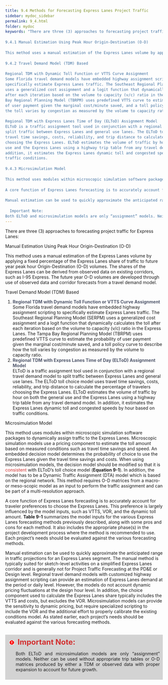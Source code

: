 ```yaml
---
title: 9.4 Methods for Forecasting Express Lanes Project Traffic
sidebar: mydoc_sidebar
permalink: 9_4.html
folder: mydoc
keywords: "There are three (3) approaches to forecasting project traffic for Express Lanes:

9.4.1 Manual Estimation Using Peak Hour Origin-Destination (O-D)

This method uses a manual estimation of the Express Lanes volume by applying a fixed percentage of the Express Lanes share of traffic to future year peak hour Origin-Destination (O-D) volumes. The shares of the Express Lanes can be derived from observed data on existing corridors, such as I-95 Express. The future year O-D volumes are developed through use of observed data and corridor forecasts from a travel demand model.

9.4.2 Travel Demand Model (TDM) Based

Regional TDM with Dynamic Toll Function or VTTS Curve Assignment
Some Florida travel demand models have embedded highway assignment scripting to
specifically estimate Express Lanes traffic. The Southeast Regional Planning Model (SERPM)
uses a generalized cost assignment and a logit function that dynamically calculates the toll
after each iteration based on the volume to capacity (v/c) ratio in the Express Lanes. The Tampa
Bay Regional Planning Model (TBRPM) uses predefined VTTS curve to estimate the probability
of user payment given the marginal cost/minute saved, and a toll policy curve to describe how
the toll varies by congestion as measured by the volume to capacity ratio.

Regional TDM with Express Lanes Time of Day (ELToD) Assignment Model
ELToD is a traffic assignment tool used in conjunction with a regional travel demand model to
split traffic between Express Lanes and general use lanes. The ELToD toll choice model uses
travel time savings, costs, reliability, and trip distance to calculate the percentage of travelers
choosing the Express Lanes. ELToD estimates the volume of traffic by hour on both the general
use and the Express Lanes using a highway trip table from any travel demand model. In
addition, it estimates the Express Lanes dynamic toll and congested speeds by hour based on
traffic conditions.

9.4.3 Microsimulation Model

This method uses modules within microscopic simulation software packages to dynamically assign traffic to the Express Lanes. Microscopic simulation models use a pricing component to estimate the toll amount based on measured conditions such as travel time savings and speed. An embedded decision model determines the probability of choice to use the Express Lanes given the travel time savings and costs. When using microsimulation models, the decision model should be modified so that it is consistent with ELToD’s toll choice model (Equation 9-1). In addition, the model has to be a Dynamic Traffic Assignment (DTA) model which is based on the regional network. This method requires O-D matrices from a macro- or meso-scopic model as an input to perform the traffic assignment and can be part of a multi-resolution approach.

A core function of Express Lanes forecasting is to accurately account for traveler preferences to choose the Express Lanes. This preference is largely influenced by the model inputs, such as VTTS, VOR, and the dynamic toll amount. Table 9-1 summarizes the model inputs for the various Express Lanes forecasting methods previously described, along with some pros and cons for each method. It also includes the appropriate phase(s) in the project development process where the method is recommended to use. Each project’s needs should be evaluated against the various forecasting methods.

Manual estimation can be used to quickly approximate the anticipated range in traffic projections for an Express Lanes segment. The manual method is typically suited for sketch level activities on a simplified Express Lanes corridor and is generally not for project traffic forecasting at the PD&E or Design level. Regional travel demand models with customized highway assignment scripting can provide an estimation of Express Lanes demand at the period or daily level. However, the models do not account dynamic pricing fluctuations at the design hour level. In addition, the choice component used to calculate the Express Lanes share typically includes the VTTS and costs but excludes the VOR. Microsimulation models can provide the sensitivity to dynamic pricing but requires specialized scripting to include the VOR and the additional effort to properly calibrate the existing conditions model. As stated earlier, each project’s needs should be evaluated against the various forecasting methods.

  Important Note:
Both ELToD and microsimulation models are only “assignment” models. Neither can be used without appropriate trip tables or O-D matrices produced by either a TDM or observed data with proper expansion to account for future growth."
---
```



There are three (3) approaches to forecasting project traffic for Express Lanes:

<style>
  div{text-align: justify;}
</style>

<span class="subtitle-3" data-chapter="9.4">Manual Estimation Using Peak Hour Origin-Destination (O-D)</span>

This method uses a manual estimation of the Express Lanes volume by applying a fixed percentage of the Express Lanes share of traffic to future year peak hour Origin-Destination (O-D) volumes. The shares of the Express Lanes can be derived from observed data on existing corridors, such as I-95 Express. The future year O-D volumes are developed through use of observed data and corridor forecasts from a travel demand model.

<span class="subtitle-3" data-chapter="9.4">Travel Demand Model (TDM) Based</span>

<ol type="1">

<li style="margin:0;"><span style="color:#50576b"><b>Regional TDM with Dynamic Toll Function or VTTS Curve Assignment</b></span><br>
Some Florida travel demand models have embedded highway assignment scripting to
specifically estimate Express Lanes traffic. The Southeast Regional Planning Model (SERPM)
uses a generalized cost assignment and a logit function that dynamically calculates the toll
after each iteration based on the volume to capacity (v/c) ratio in the Express Lanes. The Tampa
Bay Regional Planning Model (TBRPM) uses predefined VTTS curve to estimate the probability
of user payment given the marginal cost/minute saved, and a toll policy curve to describe how
the toll varies by congestion as measured by the volume to capacity ratio.</li>

<li style="margin:0"><span style="color:#50576b"><b>Regional TDM with Express Lanes Time of Day (ELToD) Assignment Model</b></span><br>
ELToD is a traffic assignment tool used in conjunction with a regional travel demand model to
split traffic between Express Lanes and general use lanes. The ELToD toll choice model uses
travel time savings, costs, reliability, and trip distance to calculate the percentage of travelers
choosing the Express Lanes. ELToD estimates the volume of traffic by hour on both the general
use and the Express Lanes using a highway trip table from any travel demand model. In
addition, it estimates the Express Lanes dynamic toll and congested speeds by hour based on
traffic conditions.</li>
</ol>

<span class="subtitle-3" data-chapter="9.4">Microsimulation Model</span>

This method uses modules within microscopic simulation software packages to dynamically assign
traffic to the Express Lanes. Microscopic simulation models use a pricing component to estimate the
toll amount based on measured conditions such as travel time savings and speed. An embedded
decision model determines the probability of choice to use the Express Lanes given the travel time
savings and costs. When using microsimulation models, the decision model should be modified
so that it is <span style="color:#d32f2f;">consistent</span> with ELToD’s toll choice model (<b>Equation 9-1</b>). In addition, the model has
to be a Dynamic Traffic Assignment (DTA) model which is based on the regional network. This
method requires O-D matrices from a macro- or meso-scopic model as an input to perform the
traffic assignment and can be part of a multi-resolution approach.

A core function of Express Lanes forecasting is to accurately account for traveler preferences to
choose the Express Lanes. This preference is largely influenced by the model inputs, such as VTTS,
VOR, and the dynamic toll amount. <b>Table 9-1</b> summarizes the model inputs for the various Express
Lanes forecasting methods previously described, along with some pros and cons for each method.
It also includes the appropriate phase(s) in the project development process where the method is
recommended to use. Each project’s needs should be evaluated against the various forecasting
methods.

Manual estimation can be used to quickly approximate the anticipated range in traffic projections for an Express Lanes segment. The manual method is typically suited for sketch-level activities on a simplified Express Lanes corridor and is generally not for Project Traffic Forecasting at the PD&E or Design level. Regional travel demand models with customized highway assignment scripting can provide an estimation of Express Lanes demand at the period or daily level. However, the models do not account dynamic pricing fluctuations at the design hour level. In addition, the choice component used to calculate the Express Lanes share typically includes the VTTS and costs, but excludes the VOR. Microsimulation models can provide the sensitivity to dynamic pricing, but require specialized scripting to include the VOR and the additional effort to properly calibrate the existing conditions model. As stated earlier, each project’s needs should be evaluated against the various forecasting methods.

<div style="background:#D3D3D3; padding: 0.6rem; margin: 2rem 0">
<img src="images/RedWarning.png" style="max-width: 3%; margin-left:4px; "><font size = 5><b>&nbsp;&nbsp;<span style="color: #d32f2f;">Important Note:</span></b></font>
<ul>Both ELToD and microsimulation models are only “assignment” models. Neither can be used without appropriate trip tables or O-D matrices produced by either a TDM or observed data with proper expansion to account for future growth.</ul>
</div>